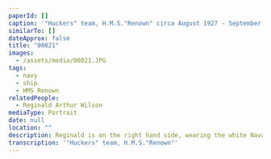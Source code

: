 ```yaml
---
paperId: []
caption: '"Huckers" team, H.M.S."Renown" circa August 1927 - September 1928'
similarTo: []
dateApprox: false
title: "00021"
images:
  - /assets/media/00021.JPG
tags:
  - navy
  - ship
  - HMS Renown
relatedPeople:
  - Reginald Arthur Wilson
mediaType: Portrait
date: null
location: ""
description: Reginald is on the right hand side, wearing the white Naval uniform.
transcription: '"Huckers" team, H.M.S."Renown"'
---
```

